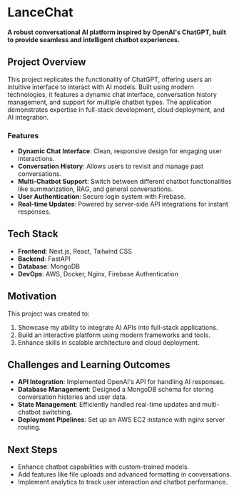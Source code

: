 # LanceChat

**A robust conversational AI platform inspired by OpenAI's ChatGPT, built to provide seamless and intelligent chatbot experiences.**

## Project Overview

This project replicates the functionality of ChatGPT, offering users an intuitive interface to interact with AI models. Built using modern technologies, it features a dynamic chat interface, conversation history management, and support for multiple chatbot types. The application demonstrates expertise in full-stack development, cloud deployment, and AI integration.

### Features

- **Dynamic Chat Interface**: Clean, responsive design for engaging user interactions.
- **Conversation History**: Allows users to revisit and manage past conversations.
- **Multi-Chatbot Support**: Switch between different chatbot functionalities like summarization, RAG, and general conversations.
- **User Authentication**: Secure login system with Firebase.
- **Real-time Updates**: Powered by server-side API integrations for instant responses.

## Tech Stack

- **Frontend**: Next.js, React, Tailwind CSS
- **Backend**: FastAPI
- **Database**: MongoDB
- **DevOps**: AWS, Docker, Nginx, Firebase Authentication

## Motivation

This project was created to:

1. Showcase my ability to integrate AI APIs into full-stack applications.
2. Build an interactive platform using modern frameworks and tools.
3. Enhance skills in scalable architecture and cloud deployment.

## Challenges and Learning Outcomes

- **API Integration**: Implemented OpenAI's API for handling AI responses.
- **Database Management**: Designed a MongoDB schema for storing conversation histories and user data.
- **State Management**: Efficiently handled real-time updates and multi-chatbot switching.
- **Deployment Pipelines**: Set up an AWS EC2 instance with nginx server routing.

## Next Steps

- Enhance chatbot capabilities with custom-trained models.
- Add features like file uploads and advanced formatting in conversations.
- Implement analytics to track user interaction and chatbot performance.
